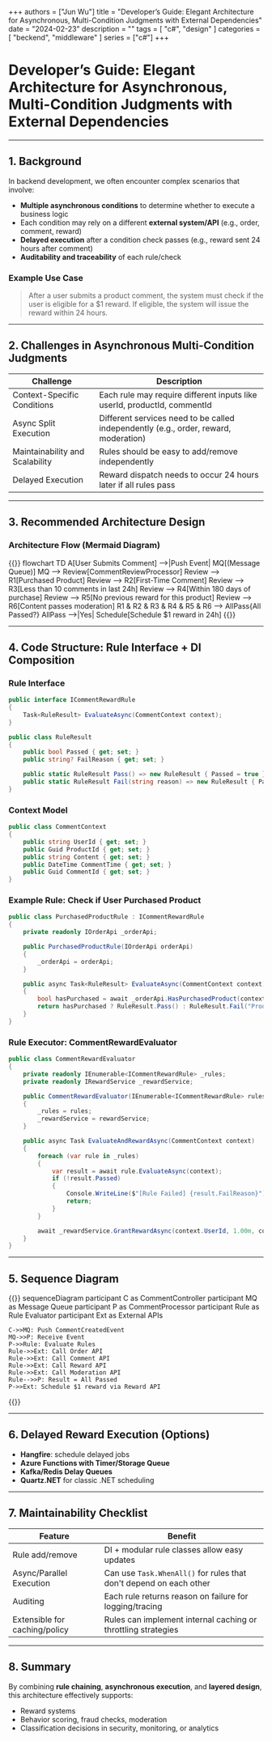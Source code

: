 +++
authors = ["Jun Wu"]
title = "Developer’s Guide: Elegant Architecture for Asynchronous, Multi-Condition Judgments with External Dependencies"
date = "2024-02-23"
description = ""
tags = [
    "c#",
    "design"
]
categories = [
    "beckend",
    "middleware"
]
series = ["c#"]
+++

# Developer’s Guide: Elegant Architecture for Asynchronous, Multi-Condition Judgments with External Dependencies

---

## 1. Background

In backend development, we often encounter complex scenarios that involve:

- **Multiple asynchronous conditions** to determine whether to execute a business logic
- Each condition may rely on a different **external system/API** (e.g., order, comment, reward)
- **Delayed execution** after a condition check passes (e.g., reward sent 24 hours after comment)
- **Auditability and traceability** of each rule/check

### Example Use Case

> After a user submits a product comment, the system must check if the user is eligible for a $1 reward. If eligible, the system will issue the reward within 24 hours.

---

## 2. Challenges in Asynchronous Multi-Condition Judgments

| Challenge | Description |
|----------|-------------|
| Context-Specific Conditions | Each rule may require different inputs like userId, productId, commentId |
| Async Split Execution | Different services need to be called independently (e.g., order, reward, moderation) |
| Maintainability and Scalability | Rules should be easy to add/remove independently |
| Delayed Execution | Reward dispatch needs to occur 24 hours later if all rules pass |

---

## 3. Recommended Architecture Design

### Architecture Flow (Mermaid Diagram)

{{<mermaid>}}
flowchart TD
    A[User Submits Comment] -->|Push Event| MQ[(Message Queue)]
    MQ --> Review[CommentReviewProcessor]
    Review --> R1[Purchased Product]
    Review --> R2[First-Time Comment]
    Review --> R3[Less than 10 comments in last 24h]
    Review --> R4[Within 180 days of purchase]
    Review --> R5[No previous reward for this product]
    Review --> R6[Content passes moderation]
    R1 & R2 & R3 & R4 & R5 & R6 --> AllPass{All Passed?}
    AllPass -->|Yes| Schedule[Schedule $1 reward in 24h]
{{</mermaid>}}

---

## 4. Code Structure: Rule Interface + DI Composition

### Rule Interface

```csharp
public interface ICommentRewardRule
{
    Task<RuleResult> EvaluateAsync(CommentContext context);
}

public class RuleResult
{
    public bool Passed { get; set; }
    public string? FailReason { get; set; }

    public static RuleResult Pass() => new RuleResult { Passed = true };
    public static RuleResult Fail(string reason) => new RuleResult { Passed = false, FailReason = reason };
}
```

### Context Model

```csharp
public class CommentContext
{
    public string UserId { get; set; }
    public Guid ProductId { get; set; }
    public string Content { get; set; }
    public DateTime CommentTime { get; set; }
    public Guid CommentId { get; set; }
}
```

### Example Rule: Check if User Purchased Product

```csharp
public class PurchasedProductRule : ICommentRewardRule
{
    private readonly IOrderApi _orderApi;

    public PurchasedProductRule(IOrderApi orderApi)
    {
        _orderApi = orderApi;
    }

    public async Task<RuleResult> EvaluateAsync(CommentContext context)
    {
        bool hasPurchased = await _orderApi.HasPurchasedProduct(context.UserId, context.ProductId);
        return hasPurchased ? RuleResult.Pass() : RuleResult.Fail("Product not purchased");
    }
}
```

### Rule Executor: CommentRewardEvaluator

```csharp
public class CommentRewardEvaluator
{
    private readonly IEnumerable<ICommentRewardRule> _rules;
    private readonly IRewardService _rewardService;

    public CommentRewardEvaluator(IEnumerable<ICommentRewardRule> rules, IRewardService rewardService)
    {
        _rules = rules;
        _rewardService = rewardService;
    }

    public async Task EvaluateAndRewardAsync(CommentContext context)
    {
        foreach (var rule in _rules)
        {
            var result = await rule.EvaluateAsync(context);
            if (!result.Passed)
            {
                Console.WriteLine($"[Rule Failed] {result.FailReason}");
                return;
            }
        }

        await _rewardService.GrantRewardAsync(context.UserId, 1.00m, context.CommentId);
    }
}
```

---

## 5. Sequence Diagram

{{<mermaid>}}
sequenceDiagram
    participant C as CommentController
    participant MQ as Message Queue
    participant P as CommentProcessor
    participant Rule as Rule Evaluator
    participant Ext as External APIs

    C->>MQ: Push CommentCreatedEvent
    MQ->>P: Receive Event
    P->>Rule: Evaluate Rules
    Rule->>Ext: Call Order API
    Rule->>Ext: Call Comment API
    Rule->>Ext: Call Reward API
    Rule->>Ext: Call Moderation API
    Rule-->>P: Result = All Passed
    P->>Ext: Schedule $1 reward via Reward API
{{</mermaid>}}


---

## 6. Delayed Reward Execution (Options)

- **Hangfire**: schedule delayed jobs
- **Azure Functions with Timer/Storage Queue**
- **Kafka/Redis Delay Queues**
- **Quartz.NET** for classic .NET scheduling

---

## 7. Maintainability Checklist

| Feature | Benefit |
|--------|---------|
| Rule add/remove | DI + modular rule classes allow easy updates |
| Async/Parallel Execution | Can use `Task.WhenAll()` for rules that don't depend on each other |
| Auditing | Each rule returns reason on failure for logging/tracing |
| Extensible for caching/policy | Rules can implement internal caching or throttling strategies |

---

## 8. Summary

By combining **rule chaining**, **asynchronous execution**, and **layered design**, this architecture effectively supports:

- Reward systems
- Behavior scoring, fraud checks, moderation
- Classification decisions in security, monitoring, or analytics

